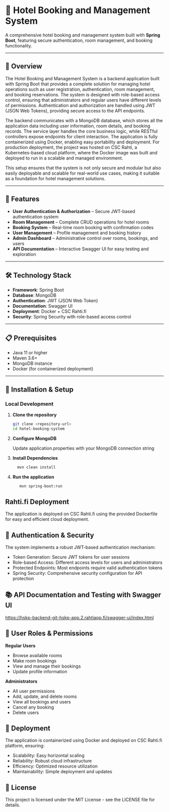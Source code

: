 # 🏨 Hotel Booking and Management System

A comprehensive hotel booking and management system built with **Spring Boot**, featuring secure authentication, room management, and booking functionality.

---

## 📖 Overview
The Hotel Booking and Management System is a backend application built with Spring Boot that provides a complete solution for managing hotel operations such as user registration, authentication, room management, and booking reservations. The system is designed with role-based access control, ensuring that administrators and regular users have different levels of permissions. Authentication and authorization are handled using JWT (JSON Web Tokens), providing secure access to the API endpoints.

The backend communicates with a MongoDB database, which stores all the application data including user information, room details, and booking records. The service layer handles the core business logic, while RESTful controllers expose endpoints for client interaction. The application is fully containerized using Docker, enabling easy portability and deployment. For production deployment, the project was hosted on CSC Rahti, a Kubernetes-based cloud platform, where the Docker image was built and deployed to run in a scalable and managed environment.

This setup ensures that the system is not only secure and modular but also easily deployable and scalable for real-world use cases, making it suitable as a foundation for hotel management solutions.

---

## 🚀 Features
- **User Authentication & Authorization** – Secure JWT-based authentication system  
- **Room Management** – Complete CRUD operations for hotel rooms  
- **Booking System** – Real-time room booking with confirmation codes  
- **User Management** – Profile management and booking history  
- **Admin Dashboard** – Administrative control over rooms, bookings, and users  
- **API Documentation** – Interactive Swagger UI for easy testing and exploration  

---

## 🛠️ Technology Stack
- **Framework**: Spring Boot  
- **Database**: MongoDB  
- **Authentication**: JWT (JSON Web Token)  
- **Documentation**: Swagger UI  
- **Deployment**: Docker + CSC Rahti.fi  
- **Security**: Spring Security with role-based access control  

---

## 📋 Prerequisites
- Java 11 or higher  
- Maven 3.6+  
- MongoDB instance  
- Docker (for containerized deployment)  

---

## 🔧 Installation & Setup

### Local Development

1. **Clone the repository**
   ```bash
   git clone <repository-url>
   cd hotel-booking-system

2. **Configure MongoDB**

    Update application.properties with your MongoDB connection string

3. **Install Dependencies**
    ```bash
      mvn clean install

4. **Run the application**
    ```bash
       mvn spring-boot:run

## Rahti.fi Deployment
The application is deployed on CSC Rahti.fi using the provided Dockerfile for easy and efficient cloud deployment.

## 🔐 Authentication & Security
The system implements a robust JWT-based authentication mechanism:

- Token Generation: Secure JWT tokens for user sessions
- Role-based Access: Different access levels for users and administrators
- Protected Endpoints: Most endpoints require valid authentication tokens
- Spring Security: Comprehensive security configuration for API protection

## 📚 API Documentation and Testing with Swagger UI
   https://hskp-backend-git-hskp-app.2.rahtiapp.fi/swagger-ui/index.html

 ## 🎯 User Roles & Permissions
**Regular Users**

 - Browse available rooms
 - Make room bookings
 - View and manage their bookings
 - Update profile information

**Administrators**

  - All user permissions
 - Add, update, and delete rooms
 - View all bookings and users
 - Cancel any booking
 - Delete users

## 🚀 Deployment
 The application is containerized using Docker and deployed on CSC Rahti.fi platform, ensuring:

- Scalability: Easy horizontal scaling
- Reliability: Robust cloud infrastructure
- Efficiency: Optimized resource utilization
- Maintainability: Simple deployment and updates

## 📄 License
This project is licensed under the MIT License - see the LICENSE file for details.

   
   
